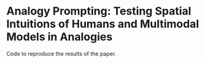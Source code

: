 # Analogy Prompting: Testing Spatial Intuitions of Humans and Multimodal Models in Analogies

Code to reproduce the results of the paper.
